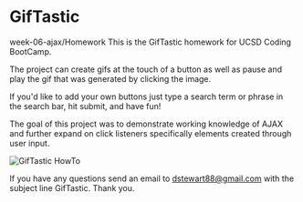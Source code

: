 # GifTastic
week-06-ajax/Homework
This is the GifTastic homework for UCSD Coding BootCamp.

The project can create gifs at the touch of a button as well as pause and play the gif that was generated by clicking the image.

If you'd like to add your own buttons just type a search term or phrase in the search bar, hit submit, and have fun!

The goal of this project was to demonstrate working knowledge of AJAX and further expand on click listeners specifically elements created through user input.

![GifTastic HowTo](../GifTastic/assets/images/GifTastic.png?raw=true)

If you have any questions send an email to dstewart88@gmail.com with the subject line GifTastic.
Thank you.
